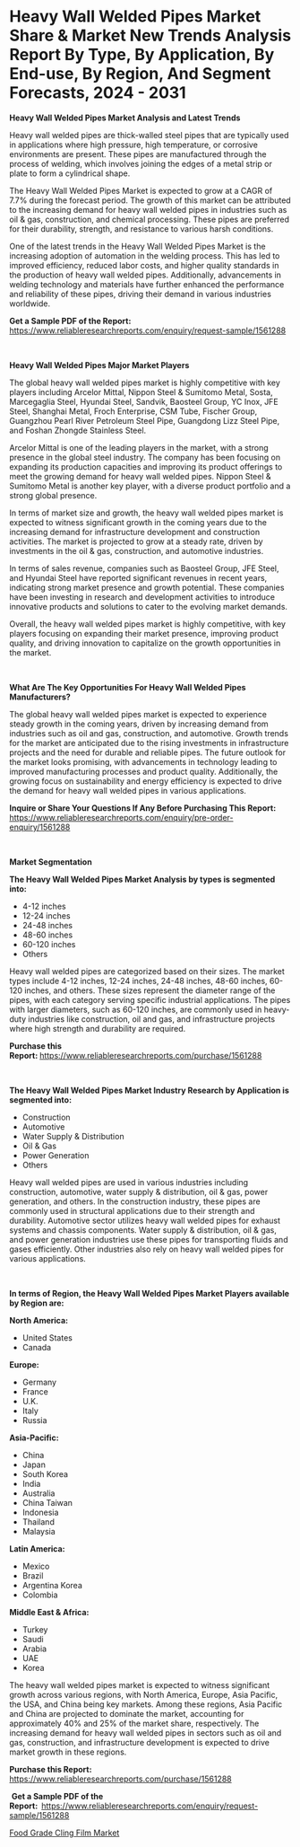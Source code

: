 <p><h1>Heavy Wall Welded Pipes Market Share & Market New Trends Analysis Report By Type, By Application, By End-use, By Region, And Segment Forecasts, 2024 - 2031</h1></p><p><strong>Heavy Wall Welded Pipes Market Analysis and Latest Trends</strong></p>
<p><p>Heavy wall welded pipes are thick-walled steel pipes that are typically used in applications where high pressure, high temperature, or corrosive environments are present. These pipes are manufactured through the process of welding, which involves joining the edges of a metal strip or plate to form a cylindrical shape.</p><p>The Heavy Wall Welded Pipes Market is expected to grow at a CAGR of 7.7% during the forecast period. The growth of this market can be attributed to the increasing demand for heavy wall welded pipes in industries such as oil & gas, construction, and chemical processing. These pipes are preferred for their durability, strength, and resistance to various harsh conditions.</p><p>One of the latest trends in the Heavy Wall Welded Pipes Market is the increasing adoption of automation in the welding process. This has led to improved efficiency, reduced labor costs, and higher quality standards in the production of heavy wall welded pipes. Additionally, advancements in welding technology and materials have further enhanced the performance and reliability of these pipes, driving their demand in various industries worldwide.</p></p>
<p><strong>Get a Sample PDF of the Report:&nbsp;</strong> <a href="https://www.reliableresearchreports.com/enquiry/request-sample/1561288">https://www.reliableresearchreports.com/enquiry/request-sample/1561288</a></p>
<p>&nbsp;</p>
<p><strong>Heavy Wall Welded Pipes Major Market Players</strong></p>
<p><p>The global heavy wall welded pipes market is highly competitive with key players including Arcelor Mittal, Nippon Steel & Sumitomo Metal, Sosta, Marcegaglia Steel, Hyundai Steel, Sandvik, Baosteel Group, YC Inox, JFE Steel, Shanghai Metal, Froch Enterprise, CSM Tube, Fischer Group, Guangzhou Pearl River Petroleum Steel Pipe, Guangdong Lizz Steel Pipe, and Foshan Zhongde Stainless Steel.</p><p>Arcelor Mittal is one of the leading players in the market, with a strong presence in the global steel industry. The company has been focusing on expanding its production capacities and improving its product offerings to meet the growing demand for heavy wall welded pipes. Nippon Steel & Sumitomo Metal is another key player, with a diverse product portfolio and a strong global presence.</p><p>In terms of market size and growth, the heavy wall welded pipes market is expected to witness significant growth in the coming years due to the increasing demand for infrastructure development and construction activities. The market is projected to grow at a steady rate, driven by investments in the oil & gas, construction, and automotive industries.</p><p>In terms of sales revenue, companies such as Baosteel Group, JFE Steel, and Hyundai Steel have reported significant revenues in recent years, indicating strong market presence and growth potential. These companies have been investing in research and development activities to introduce innovative products and solutions to cater to the evolving market demands.</p><p>Overall, the heavy wall welded pipes market is highly competitive, with key players focusing on expanding their market presence, improving product quality, and driving innovation to capitalize on the growth opportunities in the market.</p></p>
<p>&nbsp;</p>
<p><strong>What Are The Key Opportunities For Heavy Wall Welded Pipes Manufacturers?</strong></p>
<p><p>The global heavy wall welded pipes market is expected to experience steady growth in the coming years, driven by increasing demand from industries such as oil and gas, construction, and automotive. Growth trends for the market are anticipated due to the rising investments in infrastructure projects and the need for durable and reliable pipes. The future outlook for the market looks promising, with advancements in technology leading to improved manufacturing processes and product quality. Additionally, the growing focus on sustainability and energy efficiency is expected to drive the demand for heavy wall welded pipes in various applications.</p></p>
<p><strong>Inquire or Share Your Questions If Any Before Purchasing This Report:</strong> <a href="https://www.reliableresearchreports.com/enquiry/pre-order-enquiry/1561288">https://www.reliableresearchreports.com/enquiry/pre-order-enquiry/1561288</a></p>
<p>&nbsp;</p>
<p><strong>Market Segmentation</strong></p>
<p><strong>The Heavy Wall Welded Pipes Market Analysis by types is segmented into:</strong></p>
<p><ul><li>4-12 inches</li><li>12-24 inches</li><li>24-48 inches</li><li>48-60 inches</li><li>60-120 inches</li><li>Others</li></ul></p>
<p><p>Heavy wall welded pipes are categorized based on their sizes. The market types include 4-12 inches, 12-24 inches, 24-48 inches, 48-60 inches, 60-120 inches, and others. These sizes represent the diameter range of the pipes, with each category serving specific industrial applications. The pipes with larger diameters, such as 60-120 inches, are commonly used in heavy-duty industries like construction, oil and gas, and infrastructure projects where high strength and durability are required.</p></p>
<p><strong>Purchase this Report:&nbsp;</strong><a href="https://www.reliableresearchreports.com/purchase/1561288">https://www.reliableresearchreports.com/purchase/1561288</a></p>
<p>&nbsp;</p>
<p><strong>The Heavy Wall Welded Pipes Market Industry Research by Application is segmented into:</strong></p>
<p><ul><li>Construction</li><li>Automotive</li><li>Water Supply & Distribution</li><li>Oil & Gas</li><li>Power Generation</li><li>Others</li></ul></p>
<p><p>Heavy wall welded pipes are used in various industries including construction, automotive, water supply & distribution, oil & gas, power generation, and others. In the construction industry, these pipes are commonly used in structural applications due to their strength and durability. Automotive sector utilizes heavy wall welded pipes for exhaust systems and chassis components. Water supply & distribution, oil & gas, and power generation industries use these pipes for transporting fluids and gases efficiently. Other industries also rely on heavy wall welded pipes for various applications.</p></p>
<p>&nbsp;</p>
<p><strong>In terms of Region, the Heavy Wall Welded Pipes Market Players available by Region are:</strong></p>
<p>
    <p> <strong> North America: </strong>
        <ul>
            <li>United States</li>
            <li>Canada</li>
        </ul>
        </p> 
    <p> <strong> Europe: </strong>
        <ul>
            <li>Germany</li>
            <li>France</li>
            <li>U.K.</li>
            <li>Italy</li>
            <li>Russia</li>
        </ul>
        </p> 
    <p> <strong> Asia-Pacific: </strong>
        <ul>
            <li>China</li>
            <li>Japan</li>
            <li>South Korea</li>
            <li>India</li>
            <li>Australia</li>
            <li>China Taiwan</li>
            <li>Indonesia</li>
            <li>Thailand</li>
            <li>Malaysia</li>
        </ul>
        </p> 
    <p> <strong> Latin America: </strong>
        <ul>
            <li>Mexico</li>
            <li>Brazil</li>
            <li>Argentina Korea</li>
            <li>Colombia</li>
        </ul>
        </p> 
    <p> <strong> Middle East & Africa: </strong>
        <ul>
            <li>Turkey</li>
            <li>Saudi</li>
            <li>Arabia</li>
            <li>UAE</li>
            <li>Korea</li>
        </ul>
    </p>
    </p>
<p><p>The heavy wall welded pipes market is expected to witness significant growth across various regions, with North America, Europe, Asia Pacific, the USA, and China being key markets. Among these regions, Asia Pacific and China are projected to dominate the market, accounting for approximately 40% and 25% of the market share, respectively. The increasing demand for heavy wall welded pipes in sectors such as oil and gas, construction, and infrastructure development is expected to drive market growth in these regions.</p></p>
<p><strong>Purchase this Report: </strong><a href="https://www.reliableresearchreports.com/purchase/1561288">https://www.reliableresearchreports.com/purchase/1561288</a></p>
<p>&nbsp;<strong>Get a Sample PDF of the Report:&nbsp;&nbsp;</strong><a href="https://www.reliableresearchreports.com/enquiry/request-sample/1561288">https://www.reliableresearchreports.com/enquiry/request-sample/1561288</a></p>
<p><strong></strong></p>
<p><p><a href="https://github.com/ruddyyedelwadw/Market-Research-Report-List-1/blob/main/food-grade-cling-film-market.md">Food Grade Cling Film Market</a></p></p>